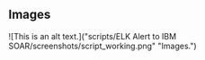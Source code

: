 ## Images

![This is an alt text.]("scripts/ELK Alert to IBM SOAR/screenshots/script_working.png" "Images.")

